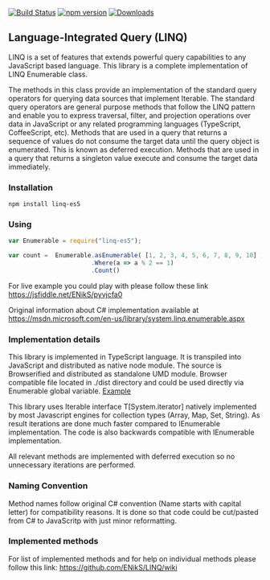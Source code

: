 [![Build Status](https://travis-ci.org/ENikS/LINQ.svg?branch=linq-es5)](https://travis-ci.org/ENikS/LINQ) 
[![npm version](https://badge.fury.io/js/linq-es5.svg)](https://badge.fury.io/js/linq-es5)
[![Downloads](https://img.shields.io/npm/dm/linq-es5.svg)](https://www.npmjs.com/package/linq-es5)

## Language-Integrated Query (LINQ) 

LINQ is a set of features that extends powerful query capabilities to any JavaScript based language. This library is a complete implementation of LINQ Enumerable class. 

The methods in this class provide an implementation of the standard query operators for querying data sources that implement Iterable<T>. The standard query operators are general purpose methods that follow the LINQ pattern and enable you to express traversal, filter, and projection operations over data in JavaScript or any related programming languages (TypeScript, CoffeeScript, etc).
Methods that are used in a query that returns a sequence of values do not consume the target data until the query object is enumerated. This is known as deferred execution. Methods that are used in a query that returns a singleton value execute and consume the target data immediately.

### Installation
```
npm install linq-es5
```

### Using
```javascript
var Enumerable = require("linq-es5");

var count =  Enumerable.asEnumerable( [1, 2, 3, 4, 5, 6, 7, 8, 9, 10] )
                       .Where(a => a % 2 == 1)
                       .Count()

```
For live example you could play with please follow these link https://jsfiddle.net/ENikS/pyvjcfa0

Original information about C# implementation available at https://msdn.microsoft.com/en-us/library/system.linq.enumerable.aspx 

### Implementation details
This library is implemented in TypeScript language. It is transpiled into JavaScript and distributed as native node module. The source is Browserified and distributed as standalone UMD module. Browser compatible file located in ./dist directory and could be used directly via Enumerable global variable. [Example](https://jsfiddle.net/ENikS/pyvjcfa0/)

This library uses Iterable interface T[System.iterator] natively implemented by most Javascript engines for collection types (Array, Map, Set, String). As result iterations are done much faster compared to IEnumerable implementation. The code is also backwards compatible with IEnumerable implementation. 

All relevant methods are implemented with deferred  execution so no unnecessary iterations are performed. 

### Naming Convention
Method names follow original C# convention (Name starts with capital letter) for compatibility reasons. It is done so that code could be cut/pasted from C# to JavaScritp with just minor reformatting.

### Implemented methods
For list of implemented methods and for help on individual methods please follow this link:
https://github.com/ENikS/LINQ/wiki
